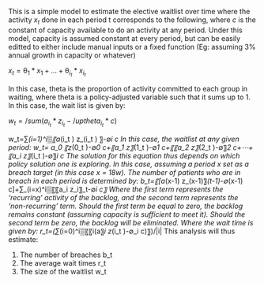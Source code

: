 This is a simple model to estimate the elective waitlist over time where the activity $x_t$ done in each period t corresponds to the following, where $c$ is the constant of capacity available to do an activity at any period. Under this model, capacity is assumed constant at every period, but can be easily editted to either include manual inputs or a fixed function (Eg: assuming 3% annual growth in capacity or whatever)

$x_t = \uptheta_1* x_1 + ... + \uptheta_i_t * x_i_t$ 

In this case, theta is the proportion of activity committed to each group in waiting, where theta is a policy-adjusted variable such that it sums up to 1. In this case, the wait list is given by: 

$w_t = /sum(a_i_t*z_i_t - /uptheta_i_t *c)$

w_t=∑_(i=1)^i▒〖a_(i_t ) z_(i_t ) 〗-∅_i c
In this case, the waitlist at any given period:
w_t= a_0 〖z_(0_t )-∅_0 c+〖a_1 z〗_(1_t )-∅_1 c+〖〖a_2 z〗_(2_t )-∅〗_2 c+⋯+〖a_i z〗_(i_t )-∅〗_i c
The solution for this equation thus depends on which policy solution one is exploring. In this case, assuming a period x set as a breach target (in this case x = 18w).
The number of patients who are in breach in each period is determined by:
b_t=〖[a_(x-1) z_(x-1)〗_(t-1)-∅_(x-1) c]+∑_(i=x)^i▒〖〖a_i z_i〗_t-∅_i c〗
Where the first term represents the ‘recurring’ activity of the backlog, and the second term represents the ‘non-recurring’ term. Should the first term be equal to zero, the backlog remains constant (assuming capacity is sufficient to meet it). Should the second term be zero, the backlog will be eliminated.
Where the wait time is given by:
r_t=(∑_(i=0)^i▒〖〖i(a〗_i z_(i_t )-∅_i c)〗)/|i| 
This analysis will thus estimate:
1. The number of breaches b_t
2. The average wait times r_t
3. The size of the waitlist w_t

